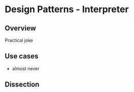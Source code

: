 # Design Patterns - Interpreter

## Overview

Practical joke

## Use cases

- almost never 

## Dissection
